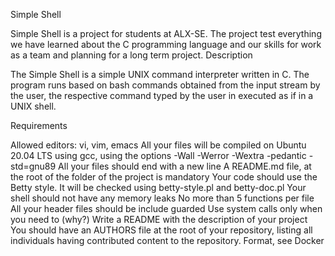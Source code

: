 Simple Shell

Simple Shell is a project for students at ALX-SE. The project test everything we have learned about the C programming language and our skills for work as a team and planning for a long term project.
Description

The Simple Shell is a simple UNIX command interpreter written in C. The program runs based on bash commands obtained from the input stream by the user, the respective command typed by the user in executed as if in a UNIX shell.

Requirements

Allowed editors: vi, vim, emacs
All your files will be compiled on Ubuntu 20.04 LTS using gcc, using the options -Wall -Werror -Wextra -pedantic -std=gnu89
All your files should end with a new line
A README.md file, at the root of the folder of the project is mandatory
Your code should use the Betty style. It will be checked using betty-style.pl and betty-doc.pl
Your shell should not have any memory leaks
No more than 5 functions per file
All your header files should be include guarded
Use system calls only when you need to (why?)
Write a README with the description of your project
You should have an AUTHORS file at the root of your repository, listing all individuals having contributed content to the repository. Format, see Docker
